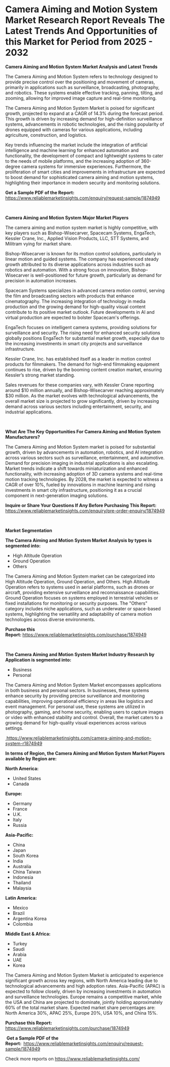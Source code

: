 <p><h1>Camera Aiming and Motion System Market Research Report Reveals The Latest Trends And Opportunities of this Market for Period from 2025 - 2032</h1></p><p><strong>Camera Aiming and Motion System Market Analysis and Latest Trends</strong></p>
<p><p>The Camera Aiming and Motion System refers to technology designed to provide precise control over the positioning and movement of cameras, primarily in applications such as surveillance, broadcasting, photography, and robotics. These systems enable effective tracking, panning, tilting, and zooming, allowing for improved image capture and real-time monitoring.</p><p>The Camera Aiming and Motion System Market is poised for significant growth, projected to expand at a CAGR of 14.3% during the forecast period. This growth is driven by increasing demand for high-definition surveillance systems, advancements in robotic technologies, and the rising popularity of drones equipped with cameras for various applications, including agriculture, construction, and logistics.</p><p>Key trends influencing the market include the integration of artificial intelligence and machine learning for enhanced automation and functionality, the development of compact and lightweight systems to cater to the needs of mobile platforms, and the increasing adoption of 360-degree camera systems for immersive experiences. Furthermore, the proliferation of smart cities and improvements in infrastructure are expected to boost demand for sophisticated camera aiming and motion systems, highlighting their importance in modern security and monitoring solutions.</p></p>
<p><strong>Get a Sample PDF of the Report:&nbsp;</strong> <a href="https://www.reliablemarketinsights.com/enquiry/request-sample/1874949?utm_campaign=1558&utm_medium=2&utm_source=Github&utm_content=ia&utm_term=28022025&utm_id=camera-aiming-and-motion-system">https://www.reliablemarketinsights.com/enquiry/request-sample/1874949</a></p>
<p>&nbsp;</p>
<p><strong>Camera Aiming and Motion System Major Market Players</strong></p>
<p><p>The camera aiming and motion system market is highly competitive, with key players such as Bishop-Wisecarver, Spacecam Systems, EngaTech, Kessler Crane, Inc., Applied Vision Products, LLC, STT Systems, and Militram vying for market share.</p><p>Bishop-Wisecarver is known for its motion control solutions, particularly in linear motion and guided systems. The company has experienced steady growth attributed to its diverse applications across industries such as robotics and automation. With a strong focus on innovation, Bishop-Wisecarver is well-positioned for future growth, particularly as demand for precision in automation increases.</p><p>Spacecam Systems specializes in advanced camera motion control, serving the film and broadcasting sectors with products that enhance cinematography. The increasing integration of technology in media production and the growing demand for high-quality visual content contribute to its positive market outlook. Future developments in AI and virtual production are expected to bolster Spacecam's offerings.</p><p>EngaTech focuses on intelligent camera systems, providing solutions for surveillance and security. The rising need for enhanced security solutions globally positions EngaTech for substantial market growth, especially due to the increasing investments in smart city projects and surveillance infrastructure.</p><p>Kessler Crane, Inc. has established itself as a leader in motion control products for filmmakers. The demand for high-end filmmaking equipment continues to rise, driven by the booming content creation market, ensuring Kessler’s strong market standing.</p><p>Sales revenues for these companies vary, with Kessler Crane reporting around $10 million annually, and Bishop-Wisecarver reaching approximately $30 million. As the market evolves with technological advancements, the overall market size is projected to grow significantly, driven by increasing demand across various sectors including entertainment, security, and industrial applications.</p></p>
<p>&nbsp;</p>
<p><strong>What Are The Key Opportunities For Camera Aiming and Motion System Manufacturers?</strong></p>
<p><p>The Camera Aiming and Motion System market is poised for substantial growth, driven by advancements in automation, robotics, and AI integration across various sectors such as surveillance, entertainment, and automotive. Demand for precision imaging in industrial applications is also escalating. Market trends indicate a shift towards miniaturization and enhanced functionality, with increasing adoption of 3D camera systems and real-time motion tracking technologies. By 2028, the market is expected to witness a CAGR of over 10%, fueled by innovations in machine learning and rising investments in smart city infrastructure, positioning it as a crucial component in next-generation imaging solutions.</p></p>
<p><strong>Inquire or Share Your Questions If Any Before Purchasing This Report:</strong> <a href="https://www.reliablemarketinsights.com/enquiry/pre-order-enquiry/1874949?utm_campaign=1558&utm_medium=2&utm_source=Github&utm_content=ia&utm_term=28022025&utm_id=camera-aiming-and-motion-system">https://www.reliablemarketinsights.com/enquiry/pre-order-enquiry/1874949</a></p>
<p>&nbsp;</p>
<p><strong>Market Segmentation</strong></p>
<p><strong>The Camera Aiming and Motion System Market Analysis by types is segmented into:</strong></p>
<p><ul><li>High Altitude Operation</li><li>Ground Operation</li><li>Others</li></ul></p>
<p><p>The Camera Aiming and Motion System market can be categorized into High Altitude Operation, Ground Operation, and Others. High Altitude Operation refers to systems used in aerial platforms, such as drones or aircraft, providing extensive surveillance and reconnaissance capabilities. Ground Operation focuses on systems employed in terrestrial vehicles or fixed installations for monitoring or security purposes. The "Others" category includes niche applications, such as underwater or space-based systems, highlighting the versatility and adaptability of camera motion technologies across diverse environments.</p></p>
<p><strong>Purchase this Report:&nbsp;</strong><a href="https://www.reliablemarketinsights.com/purchase/1874949?utm_campaign=1558&utm_medium=2&utm_source=Github&utm_content=ia&utm_term=28022025&utm_id=camera-aiming-and-motion-system">https://www.reliablemarketinsights.com/purchase/1874949</a></p>
<p>&nbsp;</p>
<p><strong>The Camera Aiming and Motion System Market Industry Research by Application is segmented into:</strong></p>
<p><ul><li>Business</li><li>Personal</li></ul></p>
<p><p>The Camera Aiming and Motion System Market encompasses applications in both business and personal sectors. In businesses, these systems enhance security by providing precise surveillance and monitoring capabilities, improving operational efficiency in areas like logistics and event management. For personal use, these systems are utilized in photography, gaming, and home security, enabling users to capture images or video with enhanced stability and control. Overall, the market caters to a growing demand for high-quality visual experiences across various settings.</p></p>
<p><a href="https://www.reliablemarketinsights.com/camera-aiming-and-motion-system-r1874949?utm_campaign=1558&utm_medium=2&utm_source=Github&utm_content=ia&utm_term=28022025&utm_id=camera-aiming-and-motion-system">&nbsp;https://www.reliablemarketinsights.com/camera-aiming-and-motion-system-r1874949</a></p>
<p><strong>In terms of Region, the Camera Aiming and Motion System Market Players available by Region are:</strong></p>
<p>
    <p> <strong> North America: </strong>
        <ul>
            <li>United States</li>
            <li>Canada</li>
        </ul>
        </p> 
    <p> <strong> Europe: </strong>
        <ul>
            <li>Germany</li>
            <li>France</li>
            <li>U.K.</li>
            <li>Italy</li>
            <li>Russia</li>
        </ul>
        </p> 
    <p> <strong> Asia-Pacific: </strong>
        <ul>
            <li>China</li>
            <li>Japan</li>
            <li>South Korea</li>
            <li>India</li>
            <li>Australia</li>
            <li>China Taiwan</li>
            <li>Indonesia</li>
            <li>Thailand</li>
            <li>Malaysia</li>
        </ul>
        </p> 
    <p> <strong> Latin America: </strong>
        <ul>
            <li>Mexico</li>
            <li>Brazil</li>
            <li>Argentina Korea</li>
            <li>Colombia</li>
        </ul>
        </p> 
    <p> <strong> Middle East & Africa: </strong>
        <ul>
            <li>Turkey</li>
            <li>Saudi</li>
            <li>Arabia</li>
            <li>UAE</li>
            <li>Korea</li>
        </ul>
    </p>
    </p>
<p><p>The Camera Aiming and Motion System Market is anticipated to experience significant growth across key regions, with North America leading due to technological advancements and high adoption rates. Asia-Pacific (APAC) is expected to follow closely, driven by increasing investments in automation and surveillance technologies. Europe remains a competitive market, while the USA and China are projected to dominate, jointly holding approximately 60% of the total market share. Expected market share percentages are: North America 30%, APAC 25%, Europe 20%, USA 10%, and China 15%.</p></p>
<p><strong>Purchase this Report: </strong><a href="https://www.reliablemarketinsights.com/purchase/1874949?utm_campaign=1558&utm_medium=2&utm_source=Github&utm_content=ia&utm_term=28022025&utm_id=camera-aiming-and-motion-system">https://www.reliablemarketinsights.com/purchase/1874949</a></p>
<p>&nbsp;<strong>Get a Sample PDF of the Report:&nbsp;&nbsp;</strong><a href="https://www.reliablemarketinsights.com/enquiry/request-sample/1874949?utm_campaign=1558&utm_medium=2&utm_source=Github&utm_content=ia&utm_term=28022025&utm_id=camera-aiming-and-motion-system">https://www.reliablemarketinsights.com/enquiry/request-sample/1874949</a></p>
<p><strong></strong></p>
<p>Check more reports on <a href="https://www.reliablemarketinsights.com/?utm_campaign=1558&utm_medium=2&utm_source=Github&utm_content=ia&utm_term=28022025&utm_id=camera-aiming-and-motion-system">https://www.reliablemarketinsights.com/</a></p>